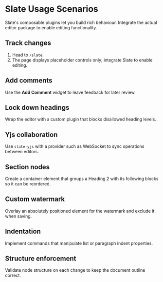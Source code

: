 # Slate Usage Scenarios

Slate's composable plugins let you build rich behaviour. Integrate the actual editor package to enable editing functionality.

## Track changes

1. Head to `/slate`.
2. The page displays placeholder controls only; integrate Slate to enable editing.

## Add comments

Use the **Add Comment** widget to leave feedback for later review.

## Lock down headings

Wrap the editor with a custom plugin that blocks disallowed heading levels.

## Yjs collaboration

Use `slate-yjs` with a provider such as WebSocket to sync operations between editors.

## Section nodes

Create a container element that groups a Heading&nbsp;2 with its following blocks so it can be reordered.

## Custom watermark

Overlay an absolutely positioned element for the watermark and exclude it when saving.

## Indentation

Implement commands that manipulate list or paragraph indent properties.

## Structure enforcement

Validate node structure on each change to keep the document outline correct.
